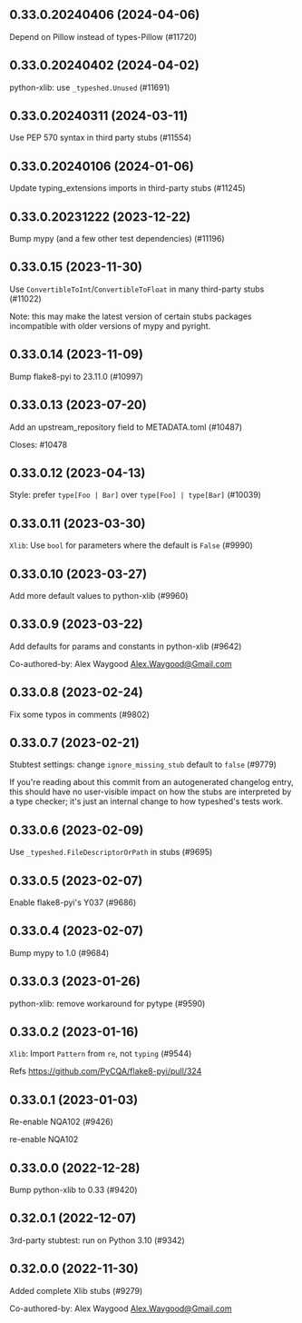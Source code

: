 ## 0.33.0.20240406 (2024-04-06)

Depend on Pillow instead of types-Pillow (#11720)

## 0.33.0.20240402 (2024-04-02)

python-xlib: use `_typeshed.Unused` (#11691)

## 0.33.0.20240311 (2024-03-11)

Use PEP 570 syntax in third party stubs (#11554)

## 0.33.0.20240106 (2024-01-06)

Update typing_extensions imports in third-party stubs (#11245)

## 0.33.0.20231222 (2023-12-22)

Bump mypy (and a few other test dependencies) (#11196)

## 0.33.0.15 (2023-11-30)

Use `ConvertibleToInt`/`ConvertibleToFloat` in many third-party stubs (#11022)

Note: this may make the latest version of certain stubs packages incompatible with older versions of mypy and pyright.

## 0.33.0.14 (2023-11-09)

Bump flake8-pyi to 23.11.0 (#10997)

## 0.33.0.13 (2023-07-20)

Add an upstream_repository field to METADATA.toml (#10487)

Closes: #10478

## 0.33.0.12 (2023-04-13)

Style: prefer `type[Foo | Bar]` over `type[Foo] | type[Bar]` (#10039)

## 0.33.0.11 (2023-03-30)

`Xlib`: Use `bool` for parameters where the default is `False` (#9990)

## 0.33.0.10 (2023-03-27)

Add more default values to python-xlib (#9960)

## 0.33.0.9 (2023-03-22)

Add defaults for params and constants in python-xlib (#9642)

Co-authored-by: Alex Waygood <Alex.Waygood@Gmail.com>

## 0.33.0.8 (2023-02-24)

Fix some typos in comments (#9802)

## 0.33.0.7 (2023-02-21)

Stubtest settings: change `ignore_missing_stub` default to `false` (#9779)

If you're reading about this commit from an autogenerated changelog entry, this should have no user-visible impact on how the stubs are interpreted by a type checker; it's just an internal change to how typeshed's tests work.

## 0.33.0.6 (2023-02-09)

Use `_typeshed.FileDescriptorOrPath` in stubs (#9695)

## 0.33.0.5 (2023-02-07)

Enable flake8-pyi's Y037 (#9686)

## 0.33.0.4 (2023-02-07)

Bump mypy to 1.0 (#9684)

## 0.33.0.3 (2023-01-26)

python-xlib: remove workaround for pytype (#9590)

## 0.33.0.2 (2023-01-16)

`Xlib`: Import `Pattern` from `re`, not `typing` (#9544)

Refs https://github.com/PyCQA/flake8-pyi/pull/324

## 0.33.0.1 (2023-01-03)

Re-enable NQA102 (#9426)

re-enable NQA102

## 0.33.0.0 (2022-12-28)

Bump python-xlib to 0.33 (#9420)

## 0.32.0.1 (2022-12-07)

3rd-party stubtest: run on Python 3.10 (#9342)

## 0.32.0.0 (2022-11-30)

Added complete Xlib stubs (#9279)

Co-authored-by: Alex Waygood <Alex.Waygood@Gmail.com>

